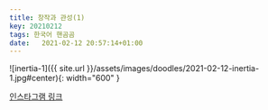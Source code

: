 ```yaml
---
title: 창작과 관성(1)
key: 20210212
tags: 한국어 핸곰곰
date:   2021-02-12 20:57:14+01:00
---
```


![inertia-1]({{ site.url }}/assets/images/doodles/2021-02-12-inertia-1.jpg#center){: width="600" }

[인스타그램 링크](https://www.instagram.com/p/CLM_wisnpIF/)
